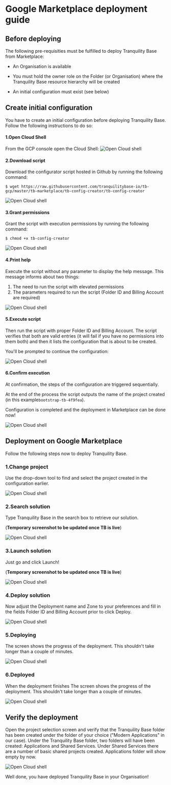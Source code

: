 # Google Marketplace deployment guide

## Before deploying
The following pre-requisities must be fulfilled to deploy Tranquility Base from Marketplace:
- An Organisation is available

- You must hold the owner role on the Folder (or Organisation) where the Tranquility Base resource
 hierarchy will be created
 
- An initial configuration must exist (see below)
## Create initial configuration
You have to create an initial configuration before deploying Tranquility Base. 
Follow the following instructions to do so:

#### 1.Open Cloud Shell 
From the GCP console open the Cloud Shell:
![Open Cloud shell](./img/open-cs.png)

#### 2.Download script 
Download the configurator script hosted in Github by running the following command:
```
$ wget https://raw.githubusercontent.com/tranquilitybase-io/tb-gcp/master/tb-marketplace/tb-config-creator/tb-config-creator
```

![Open Cloud shell](./img/download.png)

#### 3.Grant permissions
Grant the script with execution permissions by running the following command:
```
$ chmod +x tb-config-creator
```
![Open Cloud shell](./img/permissions.png)

#### 4.Print help
Execute the script without any parameter to display the help message. This message informs about two things:
1. The need to run the script with elevated permissions
2. The parameters required to run the script (Folder ID and Billing Account are required)

![Open Cloud shell](./img/help.png)

#### 5.Execute script
Then run the script with proper Folder ID and Billing Account. The script verifies that both are valid entries 
(it will fail if you have no permissions into them both) and then it lists the configuration that is about to be created.

You'll be prompted to continue the configuration:

![Open Cloud shell](./img/run.png)

#### 6.Confirm execution 
At confirmation, the steps of the configuration are triggered sequentially. 

At the end of the process the script outputs the name of the project created (in this example`bootstrap-tb-4f9fea`). 

Configuration is completed and the deployment in Marketplace can be done now!

![Open Cloud shell](./img/result.png)
## Deployment on Google Marketplace
Follow the following steps now to deploy Tranquility Base.

### 1.Change project
Use the drop-down tool to find and select the project created in the configuration earlier.

![Open Cloud shell](./img/change-project.png)

### 2.Search solution
Type Tranquility Base in the search box to retrieve our solution. 

(**Temporary screenshot to be updated once TB is live**)

![Open Cloud shell](./img/search.png)

### 3.Launch solution
Just go and click Launch!

(**Temporary screenshot to be updated once TB is live**)

![Open Cloud shell](./img/launch.png)

### 4.Deploy solution
Now adjust the Deployment name and Zone to your preferences and fill in the fields Folder ID and Billing Account prior 
to click Deploy.

![Open Cloud shell](./img/deploy.png)

### 5.Deploying
The screen shows the progress of the deployment. This shouldn't take longer than a couple of minutes.

![Open Cloud shell](./img/deploying.png)

### 6.Deployed
When the deployment finishes The screen shows the progress of the deployment. This shouldn't take longer than a couple of minutes.

![Open Cloud shell](./img/deployed.png)

## Verify the deployment
Open the project selection screen and verify that the Tranquility Base folder has been created under the folder of your 
choice ("Modern Applications" in our case). Under the Tranquility Base folder, two folders will have been created: Applications
 and Shared Services. Under Shared Services there are a number of basic shared projects created. Applications folder will
 show empty by now.

![Open Cloud shell](./img/landingzone.png)

Well done, you have deployed Tranquility Base in your Organisation!